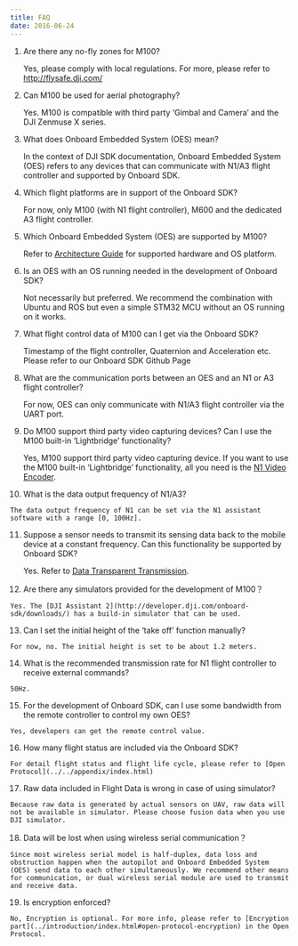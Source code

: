 ```yaml
---
title: FAQ 
date: 2016-06-24
---
```


1.  Are there any no-fly zones for M100?

    Yes, please comply with local regulations. For more, please refer to http://flysafe.dji.com/

2.  Can M100 be used for aerial photography?

    Yes. M100 is compatible with third party ‘Gimbal and Camera’ and the DJI Zenmuse X series.

3.  What does Onboard Embedded System (OES) mean?

    In the context of DJI SDK documentation, Onboard Embedded System (OES) refers to any devices that can communicate with N1/A3 flight controller and supported by Onboard SDK.

4.  Which flight platforms are in support of the Onboard SDK?
   
    For now, only M100 (with N1 flight controller), M600 and the dedicated A3 flight controller.

5.  Which Onboard Embedded System (OES) are supported by M100?

    Refer to [Architecture Guide](../introduction/architecture-guide.html) for supported hardware and OS platform.

6.  Is an OES with an OS running needed in the development of Onboard SDK?

    Not necessarily but preferred. We recommend the combination with Ubuntu and ROS but even a simple STM32 MCU without an OS running on it works.

7.  What flight control data of M100 can I get via the Onboard SDK?

    Timestamp of the flight controller, Quaternion and Acceleration etc. Please refer to our Onboard SDK Github Page

8.  What are the communication ports between an OES and an N1 or A3 flight controller?

    For now, OES can only communicate with N1/A3 flight controller via the UART port.

9.  Do M100 support third party video capturing devices? Can I use the M100 built-in ‘Lightbridge’ functionality?

    Yes, M100 support third party video capturing device. If you want to use the M100 built-in ‘Lightbridge’ functionality, all you need is the [N1 Video Encoder](http://store.dji.com/product/n1-video-encoder).

10.  What is the data output frequency of N1/A3?

    The data output frequency of N1 can be set via the N1 assistant software with a range [0, 100Hz].

11. Suppose a sensor needs to transmit its sensing data back to the mobile device at a constant frequency. Can this functionality be supported by Onboard SDK?

    Yes. Refer to [Data Transparent Transmission](../introduction/data-transparent-transmission.html).

12.  Are there any simulators provided for the development of M100？

    Yes. The [DJI Assistant 2](http://developer.dji.com/onboard-sdk/downloads/) has a build-in simulator that can be used.

13.  Can I set the initial height of the ‘take off’ function manually?

    For now, no. The initial height is set to be about 1.2 meters.

14.  What is the recommended transmission rate for N1 flight controller to receive external commands?

    50Hz.

15.  For the development of Onboard SDK, can I use some bandwidth from the remote controller to control my own OES?

    Yes, developers can get the remote control value.

16.  How many flight status are included via the Onboard SDK?

    For detail flight status and flight life cycle, please refer to [Open Protocol](../../appendix/index.html)

17.  Raw data included in Flight Data is wrong in case of using simulator?

    Because raw data is generated by actual sensors on UAV, raw data will not be available in simulator. Please choose fusion data when you use DJI simulator.

18.  Data will be lost when using wireless serial communication？

    Since most wireless serial model is half-duplex, data loss and obstruction happen when the autopilot and Onboard Embedded System (OES) send data to each other simultaneously. We recommend other means for communication, or dual wireless serial module are used to transmit and receive data.

19.  Is encryption enforced?

    No, Encryption is optional. For more info, please refer to [Encryption part](../introduction/index.html#open-protocol-encryption) in the Open Protocol.

